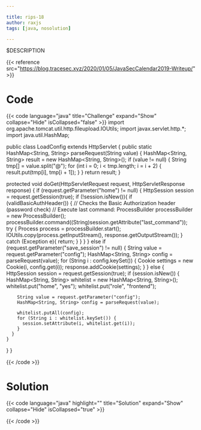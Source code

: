 ```yaml
---

title: rips-18
author: raxjs
tags: [java, nosolution]

---
```


$DESCRIPTION

<!--more-->
{{< reference src="https://blog.tracesec.xyz/2020/01/05/JavaSecCalendar2019-Writeup/" >}}

# Code
{{< code language="java"  title="Challenge" expand="Show" collapse="Hide" isCollapsed="false" >}}
import org.apache.tomcat.util.http.fileupload.IOUtils;
import javax.servlet.http.*;
import java.util.HashMap;

public class LoadConfig extends HttpServlet {
  public static HashMap<String, String> parseRequest(String value) {
    HashMap<String, String> result = new HashMap<String, String>();
    if (value != null) {
      String tmp[] = value.split("@");
      for (int i = 0; i < tmp.length; i = i + 2) {
        result.put(tmp[i], tmp[i + 1]);
      }
    }
    return result;
  }

  protected void doGet(HttpServletRequest request, HttpServletResponse response) {
    if (request.getParameter("home") != null) {
      HttpSession session = request.getSession(true);
      if (!session.isNew()){
        if (validBasicAuthHeader()) { // Checks the Basic Authorization header (password check)
          // Execute last command:
          ProcessBuilder processBuilder = new ProcessBuilder();
          processBuilder.command((String)session.getAttribute("last_command"));
          try {
            Process process = processBuilder.start();
            IOUtils.copy(process.getInputStream(), response.getOutputStream());
          }
          catch (Exception e){
            return;
          }
        }
      }
    } else if (request.getParameter("save_session") != null) {
      String value = request.getParameter("config");
      HashMap<String, String> config = parseRequest(value);
      for (String i : config.keySet()) {
        Cookie settings = new Cookie(i, config.get(i));
        response.addCookie(settings);
      }
    } else {
      HttpSession session = request.getSession(true);
      if (session.isNew()) {
        HashMap<String, String> whitelist = new HashMap<String, String>();
        whitelist.put("home", "yes");
        whitelist.put("role", "frontend");

        String value = request.getParameter("config");
        HashMap<String, String> config = parseRequest(value);

        whitelist.putAll(config);
        for (String i : whitelist.keySet()) {
          session.setAttribute(i, whitelist.get(i));
        }
      }
    }
  }
}

{{< /code >}}

# Solution
{{< code language="java" highlight="" title="Solution" expand="Show" collapse="Hide" isCollapsed="true" >}}

{{< /code >}}
